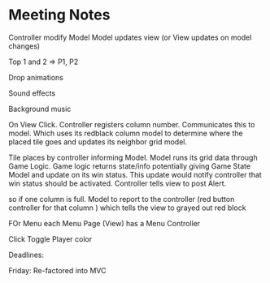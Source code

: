 # Meeting Notes

Controller modify Model 
Model updates view (or View updates on model changes)


Top 1 and 2 => P1, P2

Drop animations

Sound effects

Background music


On View Click. Controller registers column number. Communicates this to model. Which uses its redblack column model to determine where the placed tile goes and updates its neighbor grid model.

Tile places by controller informing Model. Model runs its grid data through Game Logic. Game logic returns state/info potentially giving Game State Model and update on its win status. This update would notify controller that win status should be activated. Controller tells view to post Alert.


so if one column is full. Model to report to the controller (red button controller for that column ) which tells the view to grayed out red block

FOr Menu
each Menu Page (View) has a Menu Controller 

Click Toggle Player color


Deadlines:

Friday: Re-factored into MVC
